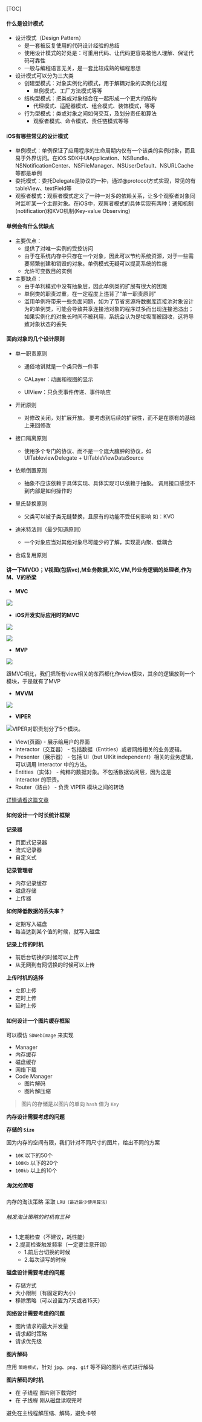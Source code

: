 [TOC]

#### 什么是设计模式

- 设计模式（Design Pattern）
  - 是一套被反复使用的代码设计经验的总结
  - 使用设计模式的好处是：可重用代码、让代码更容易被他人理解、保证代码可靠性
  - 一般与编程语言无关，是一套比较成熟的编程思想
- 设计模式可以分为三大类
  - 创建型模式：对象实例化的模式，用于解耦对象的实例化过程
    - 单例模式、工厂方法模式等等
  - 结构型模式：把类或对象结合在一起形成一个更大的结构
    - 代理模式、适配器模式、组合模式、装饰模式，等等
  - 行为型模式：类或对象之间如何交互，及划分责任和算法
    - 观察者模式、命令模式、责任链模式等等

#### iOS有哪些常见的设计模式

- 单例模式：单例保证了应用程序的生命周期内仅有一个该类的实例对象，而且易于外界访问。在iOS SDK中UIApplication、NSBundle、NSNotificationCenter、NSFileManager、NSUserDefault、NSURLCache等都是单例
- 委托模式：委托Delegate是协议的一种，通过@protocol方式实现，常见的有tableView、textField等
- 观察者模式：观察者模式定义了一种一对多的依赖关系，让多个观察者对象同时监听某一个主题对象。在iOS中，观察者模式的具体实现有两种：通知机制(notification)和KVO机制(Key-value Observing)

#### 单例会有什么优缺点

- 主要优点：
  - 提供了对唯一实例的受控访问
  - 由于在系统内存中只存在一个对象，因此可以节约系统资源，对于一些需要频繁创建和销毁的对象。单例模式无疑可以提高系统的性能
  - 允许可变数目的实例
- 主要缺点：
  - 由于单利模式中没有抽象层，因此单例类的扩展有很大的困难
  - 单例类的职责过重，在一定程度上违背了“单一职责原则”
  - 滥用单例将带来一些负面问题，如为了节省资源将数据库连接池对象设计为的单例类，可能会导致共享连接池对象的程序过多而出现连接池溢出；如果实例化的对象长时间不被利用，系统会认为是垃圾而被回收，这将导致对象状态的丢失

#### 面向对象的几个设计原则

- 单一职责原则

  - 通俗地讲就是一个类只做一件事

  - CALayer：动画和视图的显示
  - UIView：只负责事件传递、事件响应

- 开闭原则

  - 对修改关闭，对扩展开放。 要考虑到后续的扩展性，而不是在原有的基础上来回修改

- 接口隔离原则

  - 使用多个专门的协议、而不是一个庞大臃肿的协议，如 UITableviewDelegate + UITableViewDataSource

- 依赖倒置原则

  - 抽象不应该依赖于具体实现、具体实现可以依赖于抽象。 调用接口感觉不到内部是如何操作的

- 里氏替换原则

  - 父类可以被子类无缝替换，且原有的功能不受任何影响 如：KVO

- 迪米特法则（最少知道原则）

  - 一个对象应当对其他对象尽可能少的了解，实现高内聚、低耦合
- 合成复用原则

#### 讲一下MV(X)；V视图(包括vc),M业务数据,X(C,VM,P)业务逻辑的处理者,作为M、V的桥梁

- **MVC**

![](./reviewimgs/objc_mvx_mvc)

- **iOS开发实际应用时的MVC**

![](./reviewimgs/objc_mvx_mvc_oc1)

![](./reviewimgs/objc_mvx_mvc_oc0)

- **MVP**

![](./reviewimgs/objc_mvx_mvp)

跟MVC相比，我们把所有view相关的东西都化作view模块，其余的逻辑放到一个模块，于是就有了MVP

- **MVVM**

![](./reviewimgs/objc_mvx_mvvm)

- **VIPER**

![](./reviewimgs/objc_mvx_viper)VIPER对职责划分了5个模块。

- View(页面) - 展示给用户的界面
- Interactor（交互器） - 包括数据（Entities）或者网络相关的业务逻辑。
- Presenter（展示器） - 包括 UI（but UIKit independent）相关的业务逻辑，可以调用 Interactor 中的方法。
- Entities（实体） - 纯粹的数据对象。不包括数据访问层，因为这是 Interactor 的职责。
- Router（路由） - 负责 VIPER 模块之间的转场

[详情请看这篇文章](https://blog.coding.net/blog/ios-architecture-patterns)

#### 如何设计一个时长统计框架

**记录器**

- 页面式记录器
- 流式记录器
- 自定义式

**记录管理者**

- 内存记录缓存
- 磁盘存储
- 上传器

**如何降低数据的丢失率？**

- 定期写入磁盘
- 每当达到某个值的时候，就写入磁盘

**记录上传的时机**

- 前后台切换的时候可以上传
- 从无网到有网切换的时候可以上传

**上传时机的选择**

- 立即上传
- 定时上传
- 延时上传

#### 如何设计一个图片缓存框架

可以模仿 `SDWebImage` 来实现

- Manager
- 内存缓存
- 磁盘缓存
- 网络下载
- Code Manager
  - 图片解码
  - 图片解压缩

> 图片的存储是以图片的单向 `hash` 值为 `Key`

**内存设计需要考虑的问题**

**存储的 `Size`**

因为内存的空间有限，我们针对不同尺寸的图片，给出不同的方案

- `10K` 以下的50个
- `100Kb` 以下的20个
- `100kb` 以上的10个

##### 淘汰的策略

内存的淘汰策略 采取 `LRU（最近最少使用算法）`

###### 触发淘汰策略的时机有三种

- 1.定期检查（不建议，耗性能）
- 2.提高检查触发频率（一定要注意开销）
  - 1.前后台切换的时候
  - 2.每次读写的时候

**磁盘设计需要考虑的问题**

- 存储方式
- 大小限制（有固定的大小）
- 移除策略（可以设置为7天或者15天）

**网络设计需要考虑的问题**

- 图片请求的最大并发量
- 请求超时策略
- 请求优先级

**图片解码**

应用 `策略模式`，针对 `jpg`、`png`、`gif` 等不同的图片格式进行解码

**图片解码的时机**

- 在 子线程 图片刚下载完时
- 在 子线程 刚从磁盘读取完时

避免在主线程解压缩、解码，避免卡顿

